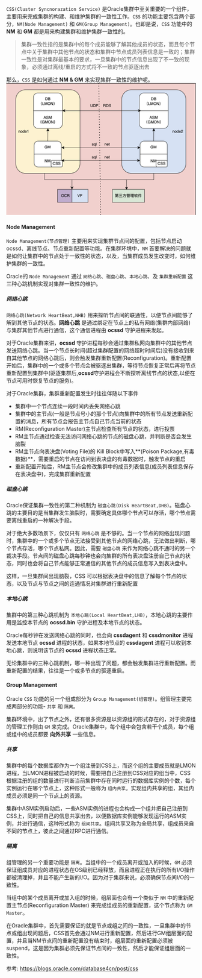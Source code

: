 `CSS(Cluster Syncnorazation Service)` 是Oracle集群中至关重要的一个组件，主要用来完成集群的构建、和维护集群的一致性工作。`CSS` 的功能主要包含两个部分，`NM(Node Management)` 和 `GM(Group Management)`。也即是说，`CSS` 功能中的 **NM** 和 **GM** 都是用来构建集群和维护集群一致性的。  

> 集群一致性指的是集群中的每个成员能够了解其他成员的状态，而且每个节点中关于集群中其他节点的状态和集群中节点成员列表信息是一致的；集群一致性是对集群最基本的要求，一旦集群中的节点信息出现了不一致的现象，必须通过离线/重启的方式将不一致的节点驱逐出去

那么，`CSS` 是如何通过 **NM & GM** 来实现集群一致性的维护呢。
![Oracle-CSS-w60](../../img/Oracle-CSS.png)

#### Node Management

`Node Management(节点管理)` 主要用来实现集群节点间的配置，包括节点启动ocssd、离线节点、节点重新配置等功能。在集群环境中，`NM` 首要解决的问题就是如何让集群中的节点处于一致性的状态，以及，当集群成员发生改变时，如何维护集群的一致性。

Oracle的 `Node Management` 通过 `网络心跳`、`磁盘心跳`、`本地心跳`、及 `集群重新配置` 这三种心跳机制实现对集群一致性的维护。

##### 网络心跳
`网络心跳(Network HeartBeat,NHB)` 用来探听节点间的联通性，以便节点间能够了解到其他节点的状态。**网络心跳** 是通过绑定在节点上的私有网络(集群内部网络)与集群其他节点进行通信，这个通信进程由 **ocssd** 守护进程来发起。  

对于Oracle集群来讲，**ocssd** 守护进程每秒会通过集群私网向集群中的其他节点发送网络心跳。当一个节点长时间(超过集群配置的网络超时时间后)没有接收到来自其他节点的网络心跳后，则会触发集群重新配置(Reconfiguration)。重新配置开始后，集群中的一个或多个节点会被驱逐出集群，等待节点恢复正常后再将节点重新配置到集群中(驱逐集群后,**ocssd**守护进程会不断探听离线节点的状态,以便在节点可用时恢复节点的服务)。

对于Oracle集群，集群重新配置发生时往往伴随以下事件
* 集群中一个节点连续一段时间内丢失网络心跳
* 集群中的主节点(一般是节点号小的那个节点)向集群中的所有节点发送重新配置的消息，所有节点会报告主节点自己节点当前的状态
* RM(Reconfiguration Master)主节点检查所有节点的状态，进行投票
* RM主节点通过检查无法访问网络心跳的节点的磁盘心跳，并判断是否会发生脑裂
* RM主节点向表决盘(Voting File)的 Kill Block中写入**(Poison Package,有毒数据)**，需要重启的节点在访问到表决盘的有毒数据时，触发节点的重启
* 重新配置开始后，RM主节点会修改集群中的成员列表信息(成员列表信息保存在表决盘中)，完成集群重新配置

##### 磁盘心跳
Oracle保证集群一致性的第二种机制为 `磁盘心跳(Disk HeartBeat,DHB)`。磁盘心跳的主要目的是当集群发生脑裂时，需要确定具体哪个节点可以存活，哪个节点需要离线重启的一种解决手段。

对于绝大多数场景下，仅仅只有 `网络心跳` 是不够的。当一个节点的网络出现问题时，集群中的一个或多个节点无法接受到其他节点的网络心跳，无法做出判断，哪个节点存活，哪个节点私网。因此，需要 `磁盘心跳` 来作为网络心跳不通时的另一个裁决手段。节点间的磁盘心跳每秒钟也会向集群的所有表决盘注册自己节点的状态，同时也会将自己节点能够正常通信的其他节点的成员信息写入到表决盘中。

这样，一旦集群间出现脑裂，CSS 可以根据表决盘中的信息了解每个节点的状态，以及节点与节点之间的连通情况对集群进行重新配置

##### 本地心跳
集群中的第三种心跳机制为 `本地心跳(Local HeartBeat,LHB)`，本地心跳的主要作用是监控本节点的 **ocssd.bin** 守护进程及本地节点的状态。

Oracle每秒钟在发送网络心跳的同时，也会向 **cssdagent** 和 **cssdmonitor** 进程发送本地节点 **ocssd** 进程的状态，如果本地节点的 **cssdagent** 进程可以收到本地心跳，则说明该节点的 **ocssd** 进程状态正常。

无论集群中的三种心跳机制，哪一种出现了问题，都会触发集群进行重新配置。而重新配置的结果，往往是一个或多节点的驱逐重启。


#### Group Management
Oracle `CSS` 功能的另一个组成部分为 `Group Management(组管理)`。组管理主要完成两部分的功能- `共享` 和 `隔离`。

集群环境中，出了节点之外，还有很多资源是以资源组的形式存在的，对于资源组的管理工作则由 `GM` 来完成。Oracle集群中，每个组中会包含若干个成员，每个组或组中的成员都要 **向外共享** 一些信息。

##### 共享
集群中的每个数据库都作为一个组注册到CSS上，而这个组的主要成员就是LMON进程，当LMON进程被启动的时候，需要把自己注册到CSS对应的组当中，CSS根据注册的组的数量进行判断当前集群中存在同时运行的数据库实例的个数，每个实例运行在哪个节点上，这种形式一般称为 `组内共享`。实现组内共享的组，其组内成员必须是同一个节点上的资源。

集群中ASM实例启动后，一些ASM实例的进程也会构成一个组并把自己注册到CSS上，同时把自己的信息共享出去，以便数据库实例能够发现运行的ASM实例，并进行通信，这种形式称为 `组间共享`。组间共享又称为全局共享，组成员来自不同的节点上，彼此之间通过RPC进行通信。

##### 隔离
组管理的另一个重要功能是 `隔离`。当组中的一个成员离开或加入的时候，`GM` 必须保证组成员对应的进程状态在OS级别已经释放，而且进程正在执行的所有I/O操作都被清理掉，并且不能产生新的I/O。因为对于集群来说，必须确保节点间I/O的一致性。

当组中的某个成员离开或加入组的时候，组层面也会有一个类似于 `NM` 中的重新配置主节点(Reconfiguration Master) 来完成组成员的重新配置，这个节点称为 `GM Master`。

在Oracle集群中，首先需要保证的就是节点或组之间的一致性，一旦集群中的节点或组出现问题后，CSS首先会通过NM进行重新配置，然后进行GM组层面的配置，并且当NM节点间的重新配置没有结束时，组层面的重新配置必须被suspend，这是因为集群必须先保证节点间的一致性，然后才能保证组层面的一致性。


参考: https://blogs.oracle.com/database4cn/post/css
